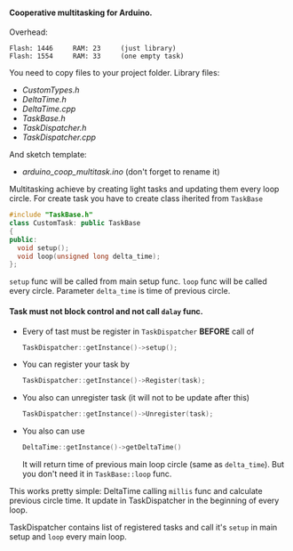 #### Cooperative multitasking for Arduino.

Overhead:
```
Flash: 1446 	RAM: 23     (just library)
Flash: 1554 	RAM: 33     (one empty task)
```

You need to copy files to your project folder.
Library files:
* _CustomTypes.h_
* _DeltaTime.h_
* _DeltaTime.cpp_
* _TaskBase.h_
* _TaskDispatcher.h_
* _TaskDispatcher.cpp_

And sketch template:
* _arduino_coop_multitask.ino_
(don't forget to rename it)

Multitasking achieve by creating light tasks and updating them every loop circle.
For create task you have to create class iherited from ```TaskBase```

```c++
#include "TaskBase.h"
class CustomTask: public TaskBase
{
public:
  void setup();
  void loop(unsigned long delta_time);
};
```

```setup``` func will be called from main setup func.
```loop``` func will be called every circle. Parameter ```delta_time``` is time of previous circle.

#### Task must not block control and not call ```dalay``` func.

* Every of tast must be register in ```TaskDispatcher``` __BEFORE__ call of
    ```c++
    TaskDispatcher::getInstance()->setup();
    ```

* You can register your task by
    ```c++
    TaskDispatcher::getInstance()->Register(task);
    ```

* You also can unregister task (it will not to be update after this)
    ```c++
    TaskDispatcher::getInstance()->Unregister(task);
    ```

* You also can use
    ```c++
    DeltaTime::getInstance()->getDeltaTime()
    ```
    It will return time of previous main loop circle (same as ```delta_time```). But you don't need it in ```TaskBase::loop``` func.

This works pretty simple:
DeltaTime calling ```millis``` func and calculate previous circle time.
It update in TaskDispatcher in the beginning of every loop.

TaskDispatcher contains list of registered tasks and call it's ```setup``` in main setup and ```loop``` every main loop.
